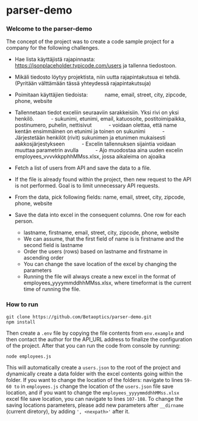 # parser-demo

### Welcome to the parser-demo

The concept of the project was to create a code sample project for a company for the following challenges.

- Hae lista käyttäjistä rajapinnasta: https://jsonplaceholder.typicode.com/users ja tallenna tiedostoon.
- Mikäli tiedosto löytyy projektista, niin uutta rajapintakutsua ei tehdä. (Pyritään välttämään tässä yhteydessä rajapintakutsuja)
- Poimitaan käyttäjien tiedoista:
      name, email, street, city, zipcode, phone, website
      
- Tallennetaan tiedot exceliin seuraaviin sarakkeisiin. Yksi rivi on yksi henkilö.
      - sukunimi, etunimi, email, katuosoite, postitoimipaikka, postinumero, puhelin, nettisivut
      - voidaan olettaa, että name kentän ensimmäinen on etunimi ja toinen on sukunimi
      - Järjestetään henkilöt (rivit) sukunimen ja etunimen mukaisesti aakkosjärjestykseen
      - Excelin tallennuksen sijaintia voidaan muuttaa parametrin avulla
      - Ajo muodostaa aina uuden excelin employees_vvvvkkpphhMMss.xlsx, jossa aikaleima on ajoaika

- Fetch a list of users from API and save the data to a file.
- If the file is already found within the project, then new request to the API is not performed. Goal is to limit unnecessary API requests.
- From the data, pick following fields:
    name, email, street, city, zipcode, phone, website

- Save the data into excel in the consequent columns. One row for each person.
    - lastname, firstname, email, street, city, zipcode, phone, website
    - We can assume, that the first field of name is is firstname and the second field is lastname
    - Order the users (rows) based on lastname and firstname in ascending order
    - You can change the save location of the excel by changing the parameters
    - Running the file will always create a new excel in the format of employees_yyyymmddhhMMss.xlsx, where timeformat is the current time of running the file.

### How to run

```
git clone https://github.com/Betaoptics/parser-demo.git
npm install
```

Then create a ```.env``` file by copying the file contents from ```env.example``` and then contact the author for the API_URL address to finalize the configuration of the project.
After that you can run the code from console by running:

```
node employees.js
```

This will automatically create a ```users.json``` to the root of the project and dynamically create a data folder with the excel contents going within the folder.
If you want to change the location of the folders: navigate to lines ```59-60 to``` in ```employees.js``` change the location of the ```users.json``` file save location, and if you want to change the ```employees_yyyymmddhhMMss.xlsx``` excel file save location, you can navigate to lines ```107-108```. To change the saving locations parameters, please add new parameters after ```__dirname``` (current diretory), by adding ```', <nexpath>'``` after it.